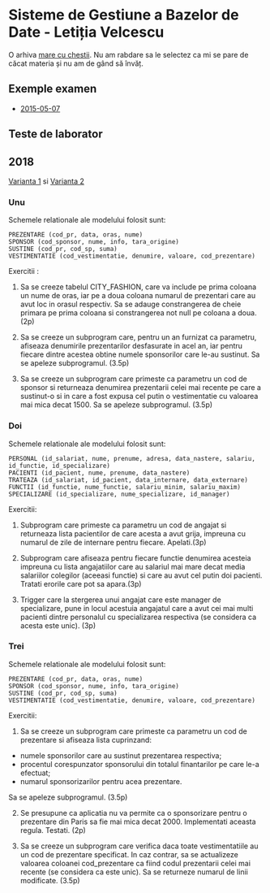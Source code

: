 # Sisteme de Gestiune a Bazelor de Date - Letiția Velcescu

O arhiva [mare cu chestii](https://www.dropbox.com/sh/wozcxaz1u7c90tg/AABZEuDF2SdWs4ROjFU6WveNa?dl=0). Nu am rabdare sa le selectez ca mi se pare de căcat materia și nu am de gând să învăț.

## Exemple examen

- [2015-05-07](https://www.dropbox.com/s/eujg4xqpbiamu93/sgbd%202015-05-07%2022.47.26.jpg?dl=0)

## Teste de laborator

## 2018

[Varianta 1](https://www.dropbox.com/s/4lgjp6vilbbwxkp/Nr3.pdf?dl=0) si [Varianta 2](https://www.dropbox.com/s/lk0hyrtgo947x8x/Nr4.pdf?dl=0)

### Unu

Schemele relationale ale modelului folosit sunt:

```
PREZENTARE (cod_pr, data, oras, nume)
SPONSOR (cod_sponsor, nume, info, tara_origine)
SUSTINE (cod_pr, cod_sp, suma)
VESTIMENTATIE (cod_vestimentatie, denumire, valoare, cod_prezentare)
```

Exercitii :

1. Sa se creeze tabelul CITY_FASHION, care va include pe prima coloana un nume de oras, iar pe a doua coloana numarul de prezentari care au avut loc in orasul respectiv. Sa se adauge constrangerea de cheie primara pe prima coloana si constrangerea not null pe coloana a doua. (2p)

2. Sa se creeze un subprogram care, pentru un an furnizat ca parametru, afiseaza denumirile prezentarilor desfasurate in acel an, iar pentru fiecare dintre acestea obtine numele sponsorilor care le-au sustinut. Sa se apeleze subprogramul. (3.5p)

3. Sa se creeze un subprogram care primeste ca parametru un cod de sponsor si returneaza denumirea prezentarii celei mai recente pe care a sustinut-o si in care a fost expusa cel putin o vestimentatie cu valoarea mai mica decat 1500. Sa se apeleze subprogramul. (3.5p)



### Doi
Schemele relationale ale modelului folosit sunt:

```
PERSONAL (id_salariat, nume, prenume, adresa, data_nastere, salariu, id_functie, id_specializare)
PACIENTI (id_pacient, nume, prenume, data_nastere)
TRATEAZA (id_salariat, id_pacient, data_internare, data_externare)
FUNCTII (id_functie, nume_functie, salariu_minim, salariu_maxim)
SPECIALIZARE (id_specializare, nume_specializare, id_manager)
```

Exercitii:

1. Subprogram care primeste ca parametru un cod de angajat si returneaza lista pacientilor de care acesta a avut grija, impreuna cu numarul de zile de internare pentru fiecare. Apelati.(3p)

2. Subprogram care afiseaza pentru fiecare functie denumirea acesteia impreuna cu lista angajatiilor care au salariul mai mare decat media salariilor colegilor (aceeasi functie) si care au avut cel putin doi pacienti. Tratati erorile care pot sa apara.(3p)

3. Trigger care la stergerea unui angajat care este manager de specializare, pune in locul acestuia angajatul care a avut cei mai multi pacienti dintre personalul cu specializarea respectiva (se considera ca acesta este unic). (3p)



### Trei

Schemele relationale ale modelului folosit sunt:
︎
```
PREZENTARE (cod_pr, data, oras, nume)
SPONSOR (cod_sponsor, nume, info, tara_origine)
SUSTINE (cod_pr, cod_sp, suma)
VESTIMENTATIE (cod_vestimentatie, denumire, valoare, cod_prezentare)
```

Exercitii:

1. Sa se creeze un subprogram care primeste ca parametru un cod de prezentare si afiseaza lista cuprinzand:
  - numele sponsorilor care au sustinut prezentarea respectiva;
  - procentul corespunzator sponsorului din totalul finantarilor pe care le-a efectuat;
  - numarul sponsorizarilor pentru acea prezentare.

Sa se apeleze subprogramul. (3.5p)

2. Se presupune ca aplicatia nu va permite ca o sponsorizare pentru o prezentare din Paris sa fie mai mica decat 2000. Implementati aceasta regula. Testati. (2p)

3. Sa se creeze un subprogram care verifica daca toate vestimentatiile au un cod de prezentare specificat. In caz contrar, sa se actualizeze valoarea coloanei cod_prezentare ca fiind codul prezentarii celei mai recente (se considera ca este unic). Sa se returneze numarul de linii modificate. (3.5p)
